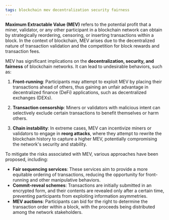 ```yaml
---
tags: blockchain mev decentralization security fairness
---
```

**Maximum Extractable Value (MEV)** refers to the potential profit that a miner, validator, or any other participant in a blockchain network can obtain by strategically reordering, censoring, or inserting transactions within a block. In the context of blockchain, MEV arises due to the decentralized nature of transaction validation and the competition for block rewards and transaction fees.

MEV has significant implications on the **decentralization, security, and fairness** of blockchain networks. It can lead to undesirable behaviors, such as:

1. **Front-running**: Participants may attempt to exploit MEV by placing their transactions ahead of others, thus gaining an unfair advantage in decentralized finance (DeFi) applications, such as decentralized exchanges (DEXs).

2. **Transaction censorship**: Miners or validators with malicious intent can selectively exclude certain transactions to benefit themselves or harm others.

3. **Chain instability**: In extreme cases, MEV can incentivize miners or validators to engage in **reorg attacks**, where they attempt to rewrite the blockchain history to capture a higher MEV, potentially compromising the network's security and stability.

To mitigate the risks associated with MEV, various approaches have been proposed, including:

- **Fair sequencing services**: These services aim to provide a more equitable ordering of transactions, reducing the opportunity for front-running and other manipulative behaviors.
- **Commit-reveal schemes**: Transactions are initially submitted in an encrypted form, and their contents are revealed only after a certain time, preventing participants from exploiting information asymmetries.
- **MEV auctions**: Participants can bid for the right to determine the transaction order within a block, with the proceeds being distributed among the network stakeholders.

